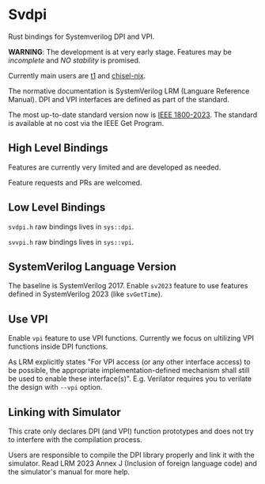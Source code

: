 # Svdpi

Rust bindings for Systemverilog DPI and VPI.

**WARNING**: The development is at very early stage.
Features may be _incomplete_ and _NO stability_ is promised.

Currently main users are [t1](https://github.com/chipsalliance/t1) and [chisel-nix](https://github.com/chipsalliance/chisel-nix).

The normative documentation is SystemVerilog LRM (Languare Reference Manual). DPI and VPI interfaces are defined as part of the standard.

The most up-to-date standard version now is [IEEE 1800-2023](https://standards.ieee.org/ieee/1800/7743/).
The standard is available at no cost via the IEEE Get Program.

## High Level Bindings

Features are currently very limited and are developed as needed.

Feature requests and PRs are welcomed.

## Low Level Bindings

`svdpi.h` raw bindings lives in `sys::dpi`.

`svvpi.h` raw bindings lives in `sys::vpi`.

## SystemVerilog Language Version

The baseline is SystemVerilog 2017. Enable `sv2023` feature to use features defined in SystemVerilog 2023 (like `svGetTime`).

## Use VPI

Enable `vpi` feature to use VPI functions. Currently we focus on ultilizing VPI functions inside DPI functions.

As LRM explicitly states "For VPI access (or any other interface access) to be possible, the appropriate implementation-defined mechanism shall still be used to enable these interface(s)". E.g. Verilator requires you to verilate the design with `--vpi` option.

## Linking with Simulator

This crate only declares DPI (and VPI) function prototypes and does not try to interfere with the compilation process.

Users are responsible to compile the DPI library properly and link it with the simulator. Read LRM 2023 Annex J (Inclusion of foreign language code) and the simulator's manual for more help.
